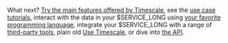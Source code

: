 What next? [Try the main features offered by Timescale][try-timescale-features], see the [use case tutorials][tutorials],
interact with the data in your $SERVICE_LONG using [your favorite programming language][connect-with-code], integrate
your $SERVICE_LONG with a range of [third-party tools][integrations], plain old [Use Timescale][use-timescale], or dive
into [the API][use-the-api].

[tutorials]: /tutorials/:currentVersion:/
[connect-with-code]: /quick-start/:currentVersion:/
[integrations]: /use-timescale/:currentVersion:/integrations/
[use-the-api]: /api/:currentVersion:/
[use-timescale]: /use-timescale/:currentVersion:/
[try-timescale-features]: /getting-started/:currentVersion:/test-drive-timescale-features/
